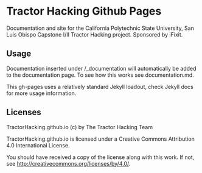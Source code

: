 # Tractor Hacking Github Pages

Documentation and site for the California Polytechnic State University, San Luis Obispo Capstone I/II Tractor Hacking project.  Sponsored by iFixit.

## Usage

Documentation inserted under \/\_documentation will automatically be added to the documentation page.  To see how this works see documentation.md.

This gh-pages uses a relatively standard Jekyll loadout, check Jekyll docs for more usage information.

## Licenses

TractorHacking.github.io (c) by The Tractor Hacking Team

TractorHacking.github.io is licensed under a
Creative Commons Attribution 4.0 International License.

You should have received a copy of the license along with this
work. If not, see <http://creativecommons.org/licenses/by/4.0/>.
